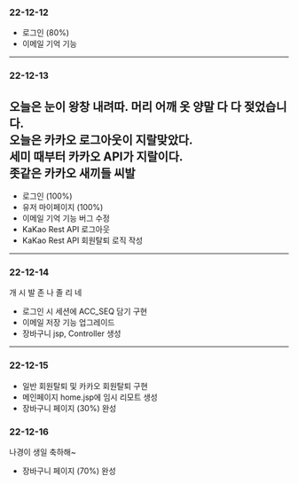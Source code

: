 ### 22-12-12
- 로그인 (80%)
- 이메일 기억 기능
---
### 22-12-13
오늘은 눈이 왕창 내려따. 머리 어깨 옷 양말 다 다 젖었습니다.<br>
오늘은 카카오 로그아웃이 지랄맞았다.<br>
세미 때부터 카카오 API가 지랄이다.<br>
좃같은 카카오 새끼들 씨발
--- 
- 로그인 (100%)
- 유저 마이페이지 (100%)
- 이메일 기억 기능 버그 수정
- KaKao Rest API 로그아웃
- KaKao Rest API 회원탈퇴 로직 작성
---
### 22-12-14
개 시 발 존 나 졸 리 네
- 로그인 시 세션에 ACC_SEQ 담기 구현
- 이메일 저장 기능 업그레이드
- 장바구니 jsp, Controller 생성
---
### 22-12-15
- 일반 회원탈퇴 및 카카오 회원탈퇴 구현
- 메인페이지 home.jsp에 임시 리모트 생성
- 장바구니 페이지 (30%) 완성
### 22-12-16
나경이 생일 축하해~
- 장바구니 페이지 (70%) 완성